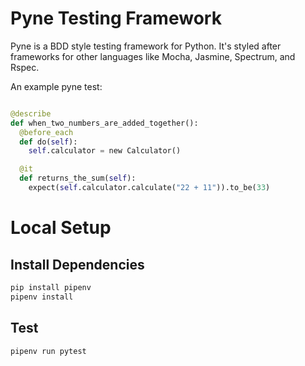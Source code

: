 # Pyne Testing Framework

Pyne is a BDD style testing framework for Python. It's styled after frameworks for other languages like Mocha, Jasmine, Spectrum, and Rspec.

An example pyne test:
```python

@describe
def when_two_numbers_are_added_together():
  @before_each
  def do(self):
    self.calculator = new Calculator()

  @it
  def returns_the_sum(self):
    expect(self.calculator.calculate("22 + 11")).to_be(33)
```

# Local Setup

## Install Dependencies

```bash
pip install pipenv
pipenv install
```

## Test

```bash
pipenv run pytest
```